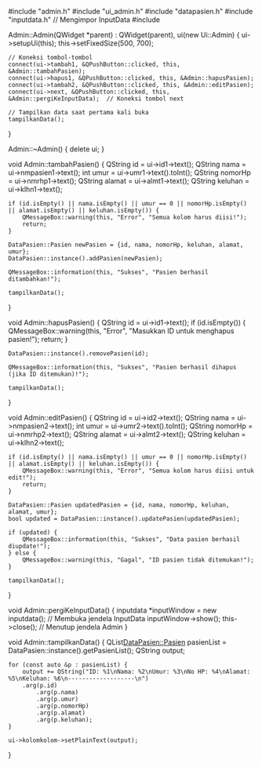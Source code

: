 #include "admin.h"
#include "ui_admin.h"
#include "datapasien.h"
#include "inputdata.h"  // Mengimpor InputData
#include <QMessageBox>

Admin::Admin(QWidget *parent)
    : QWidget(parent),
    ui(new Ui::Admin)
{
    ui->setupUi(this);
    this->setFixedSize(500, 700);

    // Koneksi tombol-tombol
    connect(ui->tambah1, &QPushButton::clicked, this, &Admin::tambahPasien);
    connect(ui->hapus1, &QPushButton::clicked, this, &Admin::hapusPasien);
    connect(ui->tambah2, &QPushButton::clicked, this, &Admin::editPasien);
    connect(ui->next, &QPushButton::clicked, this, &Admin::pergiKeInputData);  // Koneksi tombol next

    // Tampilkan data saat pertama kali buka
    tampilkanData();
}

Admin::~Admin()
{
    delete ui;
}

void Admin::tambahPasien()
{
    QString id = ui->id1->text();
    QString nama = ui->nmpasien1->text();
    int umur = ui->umr1->text().toInt();
    QString nomorHp = ui->nmrhp1->text();
    QString alamat = ui->almt1->text();
    QString keluhan = ui->klhn1->text();

    if (id.isEmpty() || nama.isEmpty() || umur == 0 || nomorHp.isEmpty() || alamat.isEmpty() || keluhan.isEmpty()) {
        QMessageBox::warning(this, "Error", "Semua kolom harus diisi!");
        return;
    }

    DataPasien::Pasien newPasien = {id, nama, nomorHp, keluhan, alamat, umur};
    DataPasien::instance().addPasien(newPasien);

    QMessageBox::information(this, "Sukses", "Pasien berhasil ditambahkan!");

    tampilkanData();
}

void Admin::hapusPasien()
{
    QString id = ui->id1->text();
    if (id.isEmpty()) {
        QMessageBox::warning(this, "Error", "Masukkan ID untuk menghapus pasien!");
        return;
    }

    DataPasien::instance().removePasien(id);

    QMessageBox::information(this, "Sukses", "Pasien berhasil dihapus (jika ID ditemukan)!");

    tampilkanData();
}

void Admin::editPasien()
{
    QString id = ui->id2->text();
    QString nama = ui->nmpasien2->text();
    int umur = ui->umr2->text().toInt();
    QString nomorHp = ui->nmrhp2->text();
    QString alamat = ui->almt2->text();
    QString keluhan = ui->klhn2->text();

    if (id.isEmpty() || nama.isEmpty() || umur == 0 || nomorHp.isEmpty() || alamat.isEmpty() || keluhan.isEmpty()) {
        QMessageBox::warning(this, "Error", "Semua kolom harus diisi untuk edit!");
        return;
    }

    DataPasien::Pasien updatedPasien = {id, nama, nomorHp, keluhan, alamat, umur};
    bool updated = DataPasien::instance().updatePasien(updatedPasien);

    if (updated) {
        QMessageBox::information(this, "Sukses", "Data pasien berhasil diupdate!");
    } else {
        QMessageBox::warning(this, "Gagal", "ID pasien tidak ditemukan!");
    }

    tampilkanData();
}

void Admin::pergiKeInputData()
{
    inputdata *inputWindow = new inputdata();  // Membuka jendela InputData
    inputWindow->show();
    this->close();  // Menutup jendela Admin
}

void Admin::tampilkanData()
{
    QList<DataPasien::Pasien> pasienList = DataPasien::instance().getPasienList();
    QString output;

    for (const auto &p : pasienList) {
        output += QString("ID: %1\nNama: %2\nUmur: %3\nNo HP: %4\nAlamat: %5\nKeluhan: %6\n-------------------\n")
        .arg(p.id)
            .arg(p.nama)
            .arg(p.umur)
            .arg(p.nomorHp)
            .arg(p.alamat)
            .arg(p.keluhan);
    }

    ui->kolomkolom->setPlainText(output);
}
